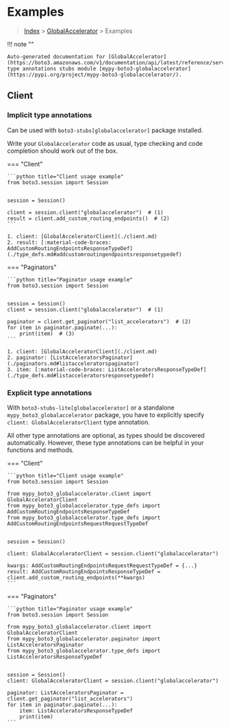 # Examples

> [Index](../README.md) > [GlobalAccelerator](./README.md) > Examples

!!! note ""

    Auto-generated documentation for [GlobalAccelerator](https://boto3.amazonaws.com/v1/documentation/api/latest/reference/services/globalaccelerator.html#GlobalAccelerator)
    type annotations stubs module [mypy-boto3-globalaccelerator](https://pypi.org/project/mypy-boto3-globalaccelerator/).

## Client

### Implicit type annotations

Can be used with `boto3-stubs[globalaccelerator]` package installed.

Write your `GlobalAccelerator` code as usual,
type checking and code completion should work out of the box.


=== "Client"

    ```python title="Client usage example"
    from boto3.session import Session


    session = Session()

    client = session.client("globalaccelerator")  # (1)
    result = client.add_custom_routing_endpoints()  # (2)
    ```

    1. client: [GlobalAcceleratorClient](./client.md)
    2. result: [:material-code-braces: AddCustomRoutingEndpointsResponseTypeDef](./type_defs.md#addcustomroutingendpointsresponsetypedef) 



=== "Paginators"

    ```python title="Paginator usage example"
    from boto3.session import Session


    session = Session()
    client = session.client("globalaccelerator")  # (1)

    paginator = client.get_paginator("list_accelerators")  # (2)
    for item in paginator.paginate(...):
        print(item)  # (3)
    ```

    1. client: [GlobalAcceleratorClient](./client.md)
    2. paginator: [ListAcceleratorsPaginator](./paginators.md#listacceleratorspaginator)
    3. item: [:material-code-braces: ListAcceleratorsResponseTypeDef](./type_defs.md#listacceleratorsresponsetypedef) 




### Explicit type annotations

With `boto3-stubs-lite[globalaccelerator]`
or a standalone `mypy_boto3_globalaccelerator` package, you have to explicitly specify `client: GlobalAcceleratorClient` type annotation.

All other type annotations are optional, as types should be discovered automatically.
However, these type annotations can be helpful in your functions and methods.


=== "Client"

    ```python title="Client usage example"
    from boto3.session import Session

    from mypy_boto3_globalaccelerator.client import GlobalAcceleratorClient
    from mypy_boto3_globalaccelerator.type_defs import AddCustomRoutingEndpointsResponseTypeDef
    from mypy_boto3_globalaccelerator.type_defs import AddCustomRoutingEndpointsRequestRequestTypeDef


    session = Session()

    client: GlobalAcceleratorClient = session.client("globalaccelerator")

    kwargs: AddCustomRoutingEndpointsRequestRequestTypeDef = {...}
    result: AddCustomRoutingEndpointsResponseTypeDef = client.add_custom_routing_endpoints(**kwargs)
    ```



=== "Paginators"

    ```python title="Paginator usage example"
    from boto3.session import Session

    from mypy_boto3_globalaccelerator.client import GlobalAcceleratorClient
    from mypy_boto3_globalaccelerator.paginator import ListAcceleratorsPaginator
    from mypy_boto3_globalaccelerator.type_defs import ListAcceleratorsResponseTypeDef


    session = Session()
    client: GlobalAcceleratorClient = session.client("globalaccelerator")

    paginator: ListAcceleratorsPaginator = client.get_paginator("list_accelerators")
    for item in paginator.paginate(...):
        item: ListAcceleratorsResponseTypeDef
        print(item)
    ```





